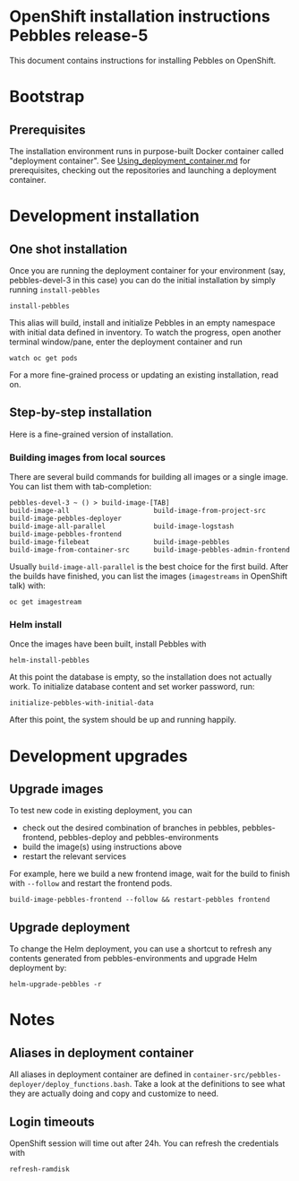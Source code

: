 # OpenShift installation instructions Pebbles release-5

This document contains instructions for installing Pebbles on OpenShift.

# Bootstrap

## Prerequisites

The installation environment runs in purpose-built Docker container called "deployment container".
See [Using_deployment_container.md](Using_deployment_container.md) for prerequisites,
checking out the repositories and launching a deployment container.

# Development installation

## One shot installation

Once you are running the deployment container for your environment (say, pebbles-devel-3 in this case) you can do the
initial installation by simply running `install-pebbles`

```shell script
install-pebbles
```

This alias will build, install and initialize Pebbles in an empty namespace with initial data defined in inventory. To
watch the progress, open another terminal window/pane, enter the deployment container and run

```shell script
watch oc get pods
```

For a more fine-grained process or updating an existing installation, read on.

## Step-by-step installation

Here is a fine-grained version of installation.

### Building images from local sources

There are several build commands for building all images or a single image. You can list them with tab-completion:

```
pebbles-devel-3 ~ () > build-image-[TAB]
build-image-all                     build-image-from-project-src        build-image-pebbles-deployer
build-image-all-parallel            build-image-logstash                build-image-pebbles-frontend
build-image-filebeat                build-image-pebbles
build-image-from-container-src      build-image-pebbles-admin-frontend
```

Usually `build-image-all-parallel` is the best choice for the first build. After the builds have finished, you can
list the images (`imagestreams` in OpenShift talk) with:

```shell script
oc get imagestream
```

### Helm install

Once the images have been built, install Pebbles with

```shell script
helm-install-pebbles
```

At this point the database is empty, so the installation does not actually work. To initialize database content and
set worker password, run:

```shell script
initialize-pebbles-with-initial-data
```

After this point, the system should be up and running happily.

# Development upgrades

## Upgrade images

To test new code in existing deployment, you can

* check out the desired combination of branches in pebbles, pebbles-frontend, pebbles-deploy and pebbles-environments
* build the image(s) using instructions above
* restart the relevant services

For example, here we build a new frontend image, wait for the build to finish with `--follow` and restart the frontend
pods.

```shell script
build-image-pebbles-frontend --follow && restart-pebbles frontend
```

## Upgrade deployment

To change the Helm deployment, you can use a shortcut to refresh any contents generated from pebbles-environments and
upgrade Helm deployment by:

```shell script
helm-upgrade-pebbles -r
```

# Notes

## Aliases in deployment container

All aliases in deployment container are defined in `container-src/pebbles-deployer/deploy_functions.bash`. Take a look
at the definitions to see what they are actually doing and copy and customize to need.

## Login timeouts

OpenShift session will time out after 24h. You can refresh the credentials with

```shell script
refresh-ramdisk
```
